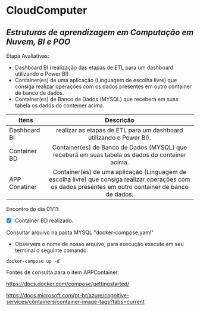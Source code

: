 # CloudComputer

## _Estruturas de aprendizagem em Computação em Nuvem, BI e POO_


Etapa Avaliativas:

- Dashboard BI (realização das etapas de ETL para um dashboard utilizando o Power BI)
- Container(es) de uma aplicação (Linguagem de escolha livre) que consiga realizar operações com os dados presentes em outro container de banco de dados.
- Container(es) de Banco de Dados (MYSQL) que receberá em suas tabela os dados do conteiner acima. 

| Itens      | Descrição     |
| ------------- |:-------------:|
| Dashboard BI     | realizar as etapas de ETL para um dashboard utilizando o Power BI). |
| Container BD     | Container(es) de Banco de Dados (MYSQL) que receberá em suas tabela os dados do conteiner acima.     |
| APP Conatiner    | Container(es) de uma aplicação (Linguagem de escolha livre) que consiga realizar operações com os dados presentes em outro container de banco de dados.   |

Encontro do dia 01/11: 

- [x] Container BD realizado.

Consultar arquivo na pasta MYSQL "docker-compose.yaml"

- Observem o nome de nosso arquivo, para execução execute em seu terminal o seguinte comando:

```
docker-compose up -d
```


Fontes de consulta para o item APPContainer:

https://docs.docker.com/compose/gettingstarted/

https://docs.microsoft.com/pt-br/azure/cognitive-services/containers/container-image-tags?tabs=current

